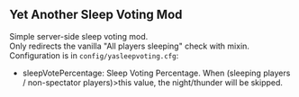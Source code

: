 ## Yet Another Sleep Voting Mod
Simple server-side sleep voting mod.  
Only redirects the vanilla "All players sleeping" check with mixin.  
Configuration is in `config/yasleepvoting.cfg`:  
- sleepVotePercentage: Sleep Voting Percentage. When (sleeping players / non-spectator players)>this value, the night/thunder will be skipped.  